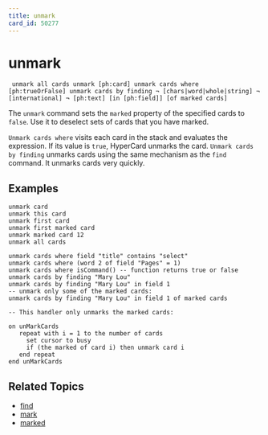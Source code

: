 ```yaml
---
title: unmark
card_id: 50277
---
```


# unmark

<code><pre>
unmark all cards
unmark [ph:card]
unmark cards where [ph:trueOrFalse]
unmark cards by finding      ¬
  [chars|word|whole|string] ¬
  [international]           ¬
  [ph:text] [in [ph:field]] [of marked cards]
</pre></code>

The <code>unmark</code> command sets the <code>marked</code> property of the specified cards to <code>false</code>.  Use it to deselect sets of cards that you have marked.

<code>Unmark cards where</code> visits each card in the stack and evaluates the expression. If its value is <code>true</code>, HyperCard unmarks the card. <code>Unmark cards by finding</code> unmarks cards using the same mechanism as the <code>find</code> command. It unmarks cards very quickly.

## Examples

```
unmark card
unmark this card
unmark first card
unmark first marked card
unmark marked card 12
unmark all cards

unmark cards where field "title" contains "select"
unmark cards where (word 2 of field "Pages" = 1)
unmark cards where isCommand() -- function returns true or false
unmark cards by finding "Mary Lou"
unmark cards by finding "Mary Lou" in field 1
-- unmark only some of the marked cards:
unmark cards by finding "Mary Lou" in field 1 of marked cards

-- This handler only unmarks the marked cards:

on unMarkCards
   repeat with i = 1 to the number of cards
     set cursor to busy
     if (the marked of card i) then unmark card i
   end repeat
end unMarkCards
```

## Related Topics

* [find](/HyperTalkReference/commands/find)
* [mark](/HyperTalkReference/commands/mark)
* [marked](/HyperTalkReference/properties/marked)
